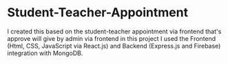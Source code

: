 # Student-Teacher-Appointment
I created this based on the student-teacher appointment via frontend that's approve will give by admin via frontend in this project I used the Frontend (Html, CSS, JavaScript via React.js) and Backend (Express.js and Firebase) integration with MongoDB.
